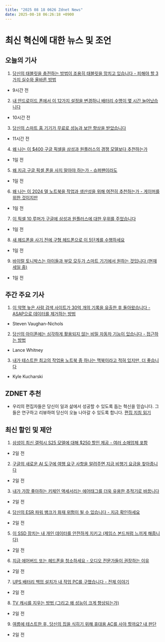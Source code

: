 ```yaml
---
title: "2025 08 18 0626 Zdnet News"
date: 2025-08-18 06:26:18 +0900
---
```


# 최신 혁신에 대한 뉴스 및 조언
## 오늘의 기사 

1. [당신의 태블릿을 충전하는 방법이 조용히 태블릿을 망치고 있습니다 - 피해야 할 3가지 실수와 올바른 방법](https://www.zdnet.com/article/how-youre-charging-your-tablet-is-quietly-killing-it-3-mistakes-to-avoid-and-the-right-way/)  
* 9시간 전 

2. [내 안드로이드 폰에서 이 12가지 설정을 변경하니 배터리 수명이 몇 시간 늘어났습니다](https://www.zdnet.com/article/changing-these-12-settings-on-my-android-phone-extended-its-battery-life-by-hours/)  
* 10시간 전 

3. [당신의 스마트 홈 기기가 무료로 성능과 보안 향상을 받았습니다](https://www.zdnet.com/home-and-office/smart-home/your-smart-home-device-just-got-a-performance-and-security-boost-for-free/)  
* 11시간 전 

4. [왜 나는 이 $400 구글 픽셀을 삼성과 원플러스의 경쟁 모델보다 추천하는가](https://www.zdnet.com/article/why-i-recommend-this-400-google-pixel-over-competing-models-from-samsung-and-oneplus/)  
* 1일 전 

5. [왜 지금 구글 픽셀 폰을 사지 말아야 하는가 - 슈퍼팬이라도](https://www.zdnet.com/article/why-you-shouldnt-buy-a-google-pixel-phone-right-now-even-if-youre-a-superfan/)  
* 1일 전 

6. [왜 나는 이 2024 델 노트북을 작업과 생산성을 위해 여전히 추천하는가 - 게이머를 위한 것이지만](https://www.zdnet.com/article/why-i-still-recommend-this-2024-dell-laptop-for-work-and-productivity-even-though-its-for-gamers/)  
* 1일 전 

7. [이 픽셀 10 루머가 구글에 삼성과 원플러스에 대한 우위를 주었습니다](https://www.zdnet.com/article/this-pixel-10-rumor-just-gave-google-an-edge-over-samsung-and-oneplus/)  
* 1일 전 

8. [새 헤드폰을 사기 전에 구형 헤드폰으로 이 5단계를 수행하세요](https://www.zdnet.com/article/dont-buy-new-headphones-until-you-do-these-5-steps-with-your-old-pair/)  
* 1일 전 

9. [바이럴 토니박스는 아이들과 부모 모두가 스마트 기기에서 원하는 것입니다 (현재 세일 중)](https://www.zdnet.com/home-and-office/home-entertainment/the-viral-toniebox-is-exactly-what-both-kids-and-parents-want-from-a-smart-device-and-its-on-sale/)  
* 1일 전

## 주간 주요 기사 

1. [이 악명 높은 사람 검색 사이트가 30억 개의 기록을 유출한 후 돌아왔습니다 - ASAP으로 데이터를 제거하는 방법](https://www.zdnet.com/article/this-infamous-people-search-site-is-back-after-leaking-3-billion-records-how-to-remove-your-data-from-it-asap/)  
* Steven Vaughan-Nichols 

2. [당신의 아이폰에는 심각하게 활용되지 않는 비밀 자동차 기능이 있습니다 - 접근하는 방법](https://www.zdnet.com/article/your-iphone-has-a-secret-in-car-feature-thats-seriously-underutilized-heres-how-to-access-it/)  
* Lance Whitney 

3. [내가 테스트한 최고의 작업용 노트북 중 하나는 맥북이라고 적혀 있지만, 더 좋습니다](https://www.zdnet.com/article/one-of-the-best-work-laptops-ive-tested-has-macbook-written-all-over-it-but-its-even-better/)  
* Kyle Kucharski 

## ZDNET 추천 
* 우리의 편집자들은 당신이 일과 삶에서 성공할 수 있도록 돕는 혁신을 믿습니다. 그들은 연구하고 리뷰하여 당신이 오늘 나아갈 수 있도록 합니다. [편집 지침 읽기](https://www.zdnet.com/editorial-guidelines/)  

## 최신 할인 및 제안 

1. [삼성이 최신 갤럭시 S25 모델에 대해 $250 할인 제공 - 여러 소매업체 포함](https://www.zdnet.com/article/samsung-offers-250-discount-on-its-latest-galaxy-s25-model-multiple-retailers-included/)  
* 2일 전 

2. [구글의 새로운 AI 도구에 여행 요구 사항을 알려주면 지금 비행기 요금을 찾아줍니다](https://www.zdnet.com/article/tell-googles-new-ai-tool-about-your-travel-needs-and-itll-find-flight-deals-for-you-now/)  
* 2일 전 

3. [내가 가장 좋아하는 키체인 액세서리는 에어태그를 더욱 유용한 추적기로 바꿉니다](https://www.zdnet.com/article/my-favorite-keychain-accessory-turns-the-airtag-into-an-even-more-useful-tracker/)  
* 2일 전 

4. [당신의 ESR 파워 뱅크가 화재 위험이 될 수 있습니다 - 지금 확인하세요](https://www.zdnet.com/article/your-esr-power-bank-could-be-a-fire-hazard-check-it-now/)  
* 2일 전 

5. [이 SSD 장치는 내 개인 데이터를 안전하게 지키고 (제임스 본드처럼 느끼게 해줍니다)](https://www.zdnet.com/article/the-ssd-gadget-that-keeps-my-private-data-secure-while-making-me-feel-like-james-bond/)  
* 2일 전 

6. [지금 에어버드 또는 헤드폰을 청소하세요 - 오디오 전문가들이 권장하는 이유](https://www.zdnet.com/article/stop-and-clean-your-earbuds-or-headphones-asap-heres-why-audio-experts-encourage-it/)  
* 2일 전 

7. [UPS 배터리 백업 설치가 내 작업 PC를 구했습니다 - 전체 이야기](https://www.zdnet.com/article/installing-a-ups-battery-backup-saved-my-work-pc-heres-the-full-story/)  
* 2일 전 

8. [TV 캐시를 지우는 방법 (그리고 왜 성능이 크게 향상되는가)](https://www.zdnet.com/home-and-office/home-entertainment/how-to-clear-your-tv-cache-and-why-it-greatly-improves-performance/)  
* 2일 전 

9. [여름에 테스트한 후, 당신의 집을 식히기 위해 휴대용 AC를 사야 할까요? 내 판단](https://www.zdnet.com/article/should-you-buy-a-portable-ac-to-cool-your-home-my-verdict-after-testing-one-this-summer/)  
* 2일 전